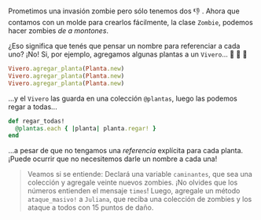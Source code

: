 Prometimos una invasión zombie pero sólo tenemos dos :-1: . Ahora que contamos con un molde para crearlos fácilmente, la clase `Zombie`, podemos hacer zombies _de a montones_.

¿Eso significa que tenés que pensar un nombre para referenciar a cada uno? ¡No! Si, por ejemplo, agregamos algunas plantas a un `Vivero`... :hibiscus: :rose: :sunflower:

```ruby
Vivero.agregar_planta(Planta.new)
Vivero.agregar_planta(Planta.new)
Vivero.agregar_planta(Planta.new)
```

...y el `Vivero` las guarda en una colección `@plantas`, luego las podemos regar a todas...


```ruby
def regar_todas!
  @plantas.each { |planta| planta.regar! }
end
```

...a pesar de que no tengamos una _referencia_ explícita para cada planta. ¡Puede ocurrir que no necesitemos darle un nombre a cada una!

> Veamos si se entiende: Declará una variable `caminantes`, que sea una colección y agregale veinte nuevos zombies. ¡No olvides que los números entienden el mensaje `times`!
> Luego, agregale un método `ataque_masivo!` a `Juliana`, que reciba una colección de zombies y los ataque a todos con 15 puntos de daño.